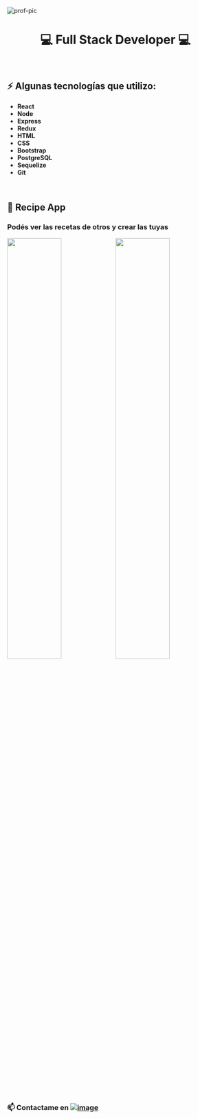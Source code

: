 ![prof-pic](https://user-images.githubusercontent.com/53587594/127256510-0b698460-da2c-4123-a3a5-743293b8cc8e.png)

<h1 align="center">
 💻 Full Stack Developer 💻
</h1>

<br>

## ⚡ Algunas tecnologías que utilizo:
-  <b>React</b>
-  <b>Node</b>
-  <b>Express</b>
-  <b>Redux</b>
-  <b>HTML</b>
-  <b>CSS</b>
-  <b>Bootstrap</b>
-  <b>PostgreSQL</b>
-  <b>Sequelize</b>
-  <b>Git</b>

<br>

## 📌 Recipe App
### Podés ver las recetas de otros y crear las tuyas

<img src="https://user-images.githubusercontent.com/53587594/127355191-0429a024-4121-4fcc-b4da-40d67770767e.png" width=50% height=50%><img src="https://user-images.githubusercontent.com/53587594/127354220-d26a1694-3d2b-4058-bf17-8366c4c7a4f9.png" width=50% height=50%>


<br>

### 📫 Contactame en  [![image](https://img.shields.io/badge/-LinkedIn-0e76a8?style=plastic&logo=linkedIn)](https://www.linkedin.com/in/christian-nordfors-dev/)


